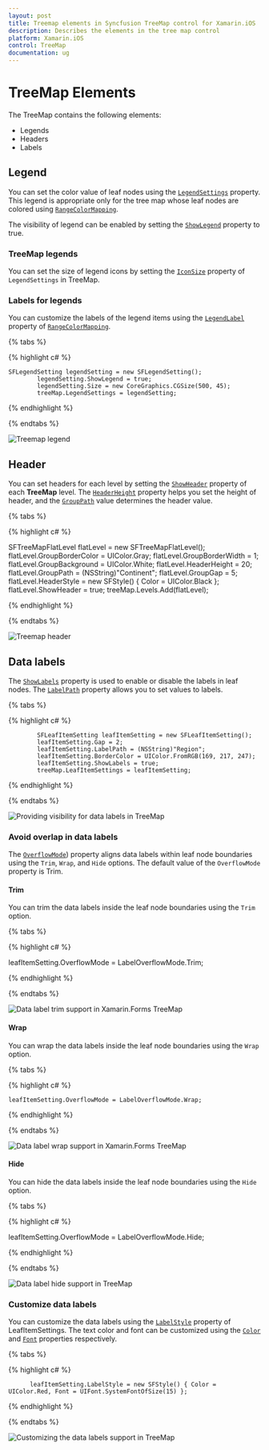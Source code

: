 ```yaml
---
layout: post
title: Treemap elements in Syncfusion TreeMap control for Xamarin.iOS
description: Describes the elements in the tree map control
platform: Xamarin.iOS
control: TreeMap
documentation: ug
---
```


# TreeMap Elements

The TreeMap contains the following elements:

* Legends
* Headers
* Labels

## Legend

You can set the color value of leaf nodes using the [`LegendSettings`](https://help.syncfusion.com/cr/cref_files/xamarin-ios/Syncfusion.SfTreeMap.iOS~Syncfusion.SfTreeMap.iOS.SFTreeMap~LegendSettings.html) property. This legend is appropriate only for the tree map whose leaf nodes are colored using [`RangeColorMapping`](https://help.syncfusion.com/cr/cref_files/xamarin-ios/Syncfusion.SfTreeMap.iOS~Syncfusion.SfTreeMap.iOS.SFRangeColorMapping.html).

The visibility of legend can be enabled by setting the [`ShowLegend`](https://help.syncfusion.com/cr/cref_files/xamarin-ios/Syncfusion.SfTreeMap.iOS~Syncfusion.SfTreeMap.iOS.SFLegendSetting~ShowLegend.html) property to true.

### TreeMap legends

You can set the size of legend icons by setting the [`IconSize`](https://help.syncfusion.com/cr/cref_files/xamarin-ios/Syncfusion.SfTreeMap.iOS~Syncfusion.SfTreeMap.iOS.SFLegendSetting~ShowLegend.html) property of `LegendSettings` in TreeMap.

### Labels for legends

You can customize the labels of the legend items using the [`LegendLabel`](https://help.syncfusion.com/cr/cref_files/xamarin-ios/Syncfusion.SfTreeMap.iOS~Syncfusion.SfTreeMap.iOS.SFRange~LegendLabel.html) property of [`RangeColorMapping`](https://help.syncfusion.com/cr/cref_files/xamarin-ios/Syncfusion.SfTreeMap.iOS~Syncfusion.SfTreeMap.iOS.SFRangeColorMapping.html). 

{% tabs %}

{% highlight c# %}

    SFLegendSetting legendSetting = new SFLegendSetting();
            legendSetting.ShowLegend = true;
            legendSetting.Size = new CoreGraphics.CGSize(500, 45);
            treeMap.LegendSettings = legendSetting;

{% endhighlight %}

{% endtabs %} 

![Treemap legend](TreeMap_Images/GettingStarted.jpg)

## Header

You can set headers for each level by setting the [`ShowHeader`](https://help.syncfusion.com/cr/cref_files/xamarin-ios/Syncfusion.SfTreeMap.iOS~Syncfusion.SfTreeMap.iOS.SFTreeMapLevel~ShowHeader.html) property of each **TreeMap** level. The [`HeaderHeight`](https://help.syncfusion.com/cr/cref_files/xamarin-ios/Syncfusion.SfTreeMap.iOS~Syncfusion.SfTreeMap.iOS.SFTreeMapLevel~HeaderHeight.html) property helps you set the height of header, and the [`GroupPath`](https://help.syncfusion.com/cr/cref_files/xamarin-ios/Syncfusion.SfTreeMap.iOS~Syncfusion.SfTreeMap.iOS.SFTreeMapFlatLevel~GroupPath.html) value determines the header value. 

{% tabs %}

{% highlight c# %}

 SFTreeMapFlatLevel flatLevel = new SFTreeMapFlatLevel();
            flatLevel.GroupBorderColor = UIColor.Gray;
            flatLevel.GroupBorderWidth = 1;
            flatLevel.GroupBackground = UIColor.White;
            flatLevel.HeaderHeight = 20;
            flatLevel.GroupPath = (NSString)"Continent";
            flatLevel.GroupGap = 5;
            flatLevel.HeaderStyle = new SFStyle() { Color = UIColor.Black };
            flatLevel.ShowHeader = true;
            treeMap.Levels.Add(flatLevel);

{% endhighlight %} 

{% endtabs %} 

![Treemap header](TreeMap_Images/Trim.png)

## Data labels

The [`ShowLabels`](https://help.syncfusion.com/cr/cref_files/xamarin-ios/Syncfusion.SfTreeMap.iOS~Syncfusion.SfTreeMap.iOS.SFLeafItemSetting~ShowLabels.html) property is used to enable or disable the labels in leaf nodes. The [`LabelPath`](https://help.syncfusion.com/cr/cref_files/xamarin-ios/Syncfusion.SfTreeMap.iOS~Syncfusion.SfTreeMap.iOS.SFLeafItemSetting~LabelPath.html) property allows you to set values to labels.

{% tabs %}

{% highlight c# %}

            SFLeafItemSetting leafItemSetting = new SFLeafItemSetting();
            leafItemSetting.Gap = 2;
            leafItemSetting.LabelPath = (NSString)"Region";
            leafItemSetting.BorderColor = UIColor.FromRGB(169, 217, 247);
            leafItemSetting.ShowLabels = true;
            treeMap.LeafItemSettings = leafItemSetting;
 
{% endhighlight %}

{% endtabs %} 

![Providing visibility for data labels in TreeMap](TreeMap_Images/Trim.png)

### Avoid overlap in data labels

The [`OverflowMode`](https://help.syncfusion.com/cr/cref_files/xamarin-ios/Syncfusion.SfTreeMap.iOS~Syncfusion.SfTreeMap.iOS.SFLeafItemSetting~OverflowMode.html)) property aligns data labels within leaf node boundaries using the `Trim`, `Wrap`, and `Hide` options. The default value of the `OverflowMode` property is Trim.

#### Trim

You can trim the data labels inside the leaf node boundaries using the `Trim` option.

{% tabs %}

{% highlight c# %}

   leafItemSetting.OverflowMode = LabelOverflowMode.Trim;
 
{% endhighlight %}

{% endtabs %}

![Data label trim support in Xamarin.Forms TreeMap](TreeMap_Images/Trim.png)

#### Wrap

You can wrap the data labels inside the leaf node boundaries using the `Wrap` option.

{% tabs %}

{% highlight c# %}

    leafItemSetting.OverflowMode = LabelOverflowMode.Wrap;
 
{% endhighlight %}

{% endtabs %}

![Data label wrap support in Xamarin.Forms TreeMap](TreeMap_Images/Wrap.png)

#### Hide

You can hide the data labels inside the leaf node boundaries using the `Hide` option. 

{% tabs %}

{% highlight c# %}

  leafItemSetting.OverflowMode = LabelOverflowMode.Hide;
 
{% endhighlight %}

{% endtabs %}

![Data label hide support in TreeMap](TreeMap_Images/Hide.png)

### Customize data labels

You can customize the data labels using the [`LabelStyle`](https://help.syncfusion.com/cr/cref_files/xamarin-ios/Syncfusion.SfTreeMap.iOS~Syncfusion.SfTreeMap.iOS.SFLeafItemSetting~LabelStyle.html) property of LeafItemSettings. The text color and font can be customized using the [`Color`](https://help.syncfusion.com/cr/cref_files/xamarin-ios/Syncfusion.SfTreeMap.iOS~Syncfusion.SfTreeMap.iOS.SFStyle~Color.html) and [`Font`](https://help.syncfusion.com/cr/cref_files/xamarin-ios/Syncfusion.SfTreeMap.iOS~Syncfusion.SfTreeMap.iOS.SFStyle~Font.html) properties respectively.

{% tabs %}

{% highlight c# %}

          leafItemSetting.LabelStyle = new SFStyle() { Color = UIColor.Red, Font = UIFont.SystemFontOfSize(15) };
 
{% endhighlight %}

{% endtabs %}

![Customizing the data labels support in TreeMap ](TreeMap_Images/LabelStyle.png)

